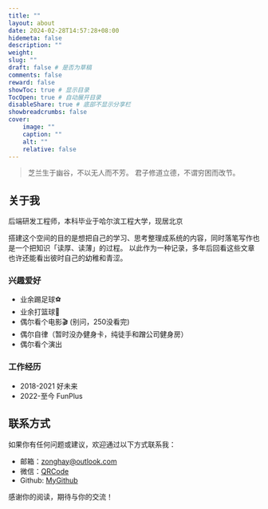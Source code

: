 ```yaml
---
title: ""
layout: about
date: 2024-02-28T14:57:28+08:00
hidemeta: false
description: ""
weight:
slug: ""
draft: false # 是否为草稿
comments: false
reward: false
showToc: true # 显示目录
TocOpen: true # 自动展开目录
disableShare: true # 底部不显示分享栏
showbreadcrumbs: false
cover:
    image: ""
    caption: ""
    alt: ""
    relative: false
---
```


> 芝兰生于幽谷，不以无人而不芳。
> 君子修道立德，不谓穷困而改节。

## 关于我

后端研发工程师，本科毕业于哈尔滨工程大学，现居北京

搭建这个空间的目的是想把自己的学习、思考整理成系统的内容，同时落笔写作也是一个把知识「读厚、读薄」的过程。
以此作为一种记录，多年后回看这些文章也许还能看出彼时自己的幼稚和青涩。

### 兴趣爱好

- 业余踢足球⚽️
- 业余打篮球🏀
- 偶尔看个电影🎬 (别问，250没看完)
- 偶尔自律（暂时没办健身卡，纯徒手和蹭公司健身房）
- 偶尔看个演出

### 工作经历
- 2018-2021 好未来
- 2022-至今 FunPlus

## 联系方式

如果你有任何问题或建议，欢迎通过以下方式联系我：

- 邮箱：[zonghay@outlook.com](mailto:zonghay@outlook.com)
- 微信：[QRCode](/images/wechat.png)
- Github: [MyGithub](https://github.com/zonghay)

感谢你的阅读，期待与你的交流！
